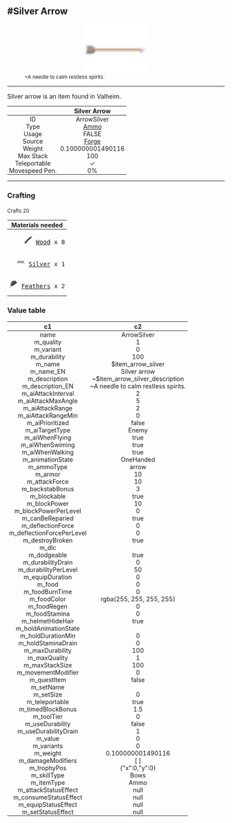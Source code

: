 <meta property="og:title" content="Silver Arrow - MoreValheim" /><meta property="og:type" content="website" /><meta property="og:image" content="/assets/silver_arrow.png" /><meta property="og:description" content="Silver Arrow is an item found in Valheim." /><meta name="theme-color" content="#546D78"><meta name="twitter:card" content="summary_large_image">
#Silver Arrow
-------------
<style>img {width:20px;}.tb {width:150px;display: block;margin-left: auto;margin-right: auto;}</style>

<style>.md-typeset table:not([class]) th:not([align]) {min-width:unset!important;}</style>
<style>td{padding:0em 0.3em!important;text-align:center!important;border-left:.05rem solid var(--md-default-fg-color--lightest)}</style>

<style>th{padding:0.1em 0.3em!important;text-align:center!important;font-weight:bold}</style>

<style>pre{text-align:right!important}</style>
<style>table tr td:first-child {border-left: 0;};</style>

<figure><img src="/assets/silver_arrow.png" class="tb" /><figcaption><small>~A needle to calm restless spirits.</small></figcaption></figure>

-------------

Silver arrow is an item found in Valheim.

|        | Silver Arrow              |
| ----------- | ------------------------------------ |
| ID |ArrowSilver
| Type | [Ammo](../../types/ammo)
| Usage | FALSE<br>
| Source | [Forge](../../object/forge)
| Weight | 0.100000001490116 |
| Max Stack | 100 |
| Teleportable | ✓
| Movespeed Pen. | 0%


-------------

### Crafting

<small>Crafts 20</small>

| Materials needed |
| - |
| <pre>[![Wood](/assets/wood.png)](../../item/wood) [Wood](../wood) x 8</pre> |
| <pre>[![Silver](/assets/silver.png)](../../item/silver) [Silver](../silver) x 1</pre> |
| <pre>[![Feathers](/assets/feathers.png)](../../item/feathers) [Feathers](../feathers) x 2</pre> |

### Value table
|c1|c2|
|----|----|
|name|ArrowSilver|
|m_quality|1|
|m_variant|0|
|m_durability|100|
|m_name|$item_arrow_silver|
|m_name_EN|Silver arrow|
|m_description|~$item_arrow_silver_description|
|m_description_EN|~A needle to calm restless spirits.|
|m_aiAttackInterval|2|
|m_aiAttackMaxAngle|5|
|m_aiAttackRange|2|
|m_aiAttackRangeMin|0|
|m_aiPrioritized|false|
|m_aiTargetType|Enemy|
|m_aiWhenFlying|true|
|m_aiWhenSwiming|true|
|m_aiWhenWalking|true|
|m_animationState|OneHanded|
|m_ammoType|arrow|
|m_armor|10|
|m_attackForce|10|
|m_backstabBonus|3|
|m_blockable|true|
|m_blockPower|10|
|m_blockPowerPerLevel|0|
|m_canBeReparied|true|
|m_deflectionForce|0|
|m_deflectionForcePerLevel|0|
|m_destroyBroken|true|
|m_dlc||
|m_dodgeable|true|
|m_durabilityDrain|0|
|m_durabilityPerLevel|50|
|m_equipDuration|0|
|m_food|0|
|m_foodBurnTime|0|
|m_foodColor|rgba(255, 255, 255, 255)|
|m_foodRegen|0|
|m_foodStamina|0|
|m_helmetHideHair|true|
|m_holdAnimationState||
|m_holdDurationMin|0|
|m_holdStaminaDrain|0|
|m_maxDurability|100|
|m_maxQuality|1|
|m_maxStackSize|100|
|m_movementModifier|0|
|m_questItem|false|
|m_setName||
|m_setSize|0|
|m_teleportable|true|
|m_timedBlockBonus|1.5|
|m_toolTier|0|
|m_useDurability|false|
|m_useDurabilityDrain|1|
|m_value|0|
|m_variants|0|
|m_weight|0.100000001490116|
|m_damageModifiers|[  ]|
|m_trophyPos|{"x":0,"y":0}|
|m_skillType|Bows|
|m_itemType|Ammo|
|m_attackStatusEffect|null|
|m_consumeStatusEffect|null|
|m_equipStatusEffect|null|
|m_setStatusEffect|null|
